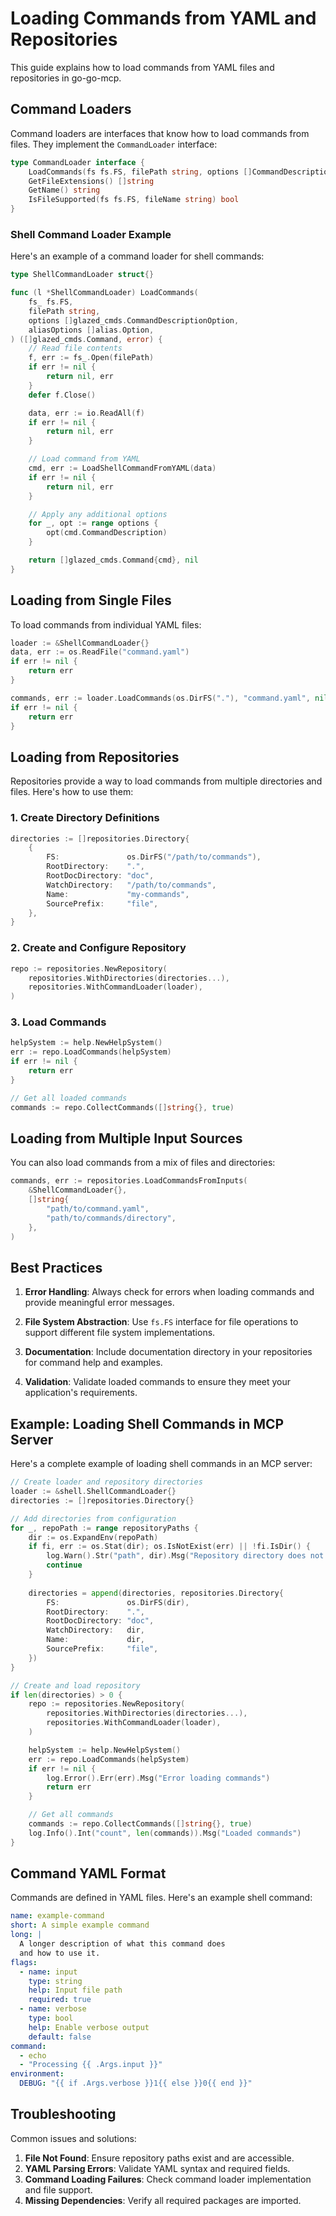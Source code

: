 # Loading Commands from YAML and Repositories

This guide explains how to load commands from YAML files and repositories in go-go-mcp.

## Command Loaders

Command loaders are interfaces that know how to load commands from files. They implement the `CommandLoader` interface:

```go
type CommandLoader interface {
    LoadCommands(fs fs.FS, filePath string, options []CommandDescriptionOption, aliasOptions []AliasOption) ([]Command, error)
    GetFileExtensions() []string
    GetName() string
    IsFileSupported(fs fs.FS, fileName string) bool
}
```

### Shell Command Loader Example

Here's an example of a command loader for shell commands:

```go
type ShellCommandLoader struct{}

func (l *ShellCommandLoader) LoadCommands(
    fs_ fs.FS,
    filePath string,
    options []glazed_cmds.CommandDescriptionOption,
    aliasOptions []alias.Option,
) ([]glazed_cmds.Command, error) {
    // Read file contents
    f, err := fs_.Open(filePath)
    if err != nil {
        return nil, err
    }
    defer f.Close()

    data, err := io.ReadAll(f)
    if err != nil {
        return nil, err
    }

    // Load command from YAML
    cmd, err := LoadShellCommandFromYAML(data)
    if err != nil {
        return nil, err
    }

    // Apply any additional options
    for _, opt := range options {
        opt(cmd.CommandDescription)
    }

    return []glazed_cmds.Command{cmd}, nil
}
```

## Loading from Single Files

To load commands from individual YAML files:

```go
loader := &ShellCommandLoader{}
data, err := os.ReadFile("command.yaml")
if err != nil {
    return err
}

commands, err := loader.LoadCommands(os.DirFS("."), "command.yaml", nil, nil)
if err != nil {
    return err
}
```

## Loading from Repositories

Repositories provide a way to load commands from multiple directories and files. Here's how to use them:

### 1. Create Directory Definitions

```go
directories := []repositories.Directory{
    {
        FS:               os.DirFS("/path/to/commands"),
        RootDirectory:    ".",
        RootDocDirectory: "doc",
        WatchDirectory:   "/path/to/commands",
        Name:             "my-commands",
        SourcePrefix:     "file",
    },
}
```

### 2. Create and Configure Repository

```go
repo := repositories.NewRepository(
    repositories.WithDirectories(directories...),
    repositories.WithCommandLoader(loader),
)
```

### 3. Load Commands

```go
helpSystem := help.NewHelpSystem()
err := repo.LoadCommands(helpSystem)
if err != nil {
    return err
}

// Get all loaded commands
commands := repo.CollectCommands([]string{}, true)
```

## Loading from Multiple Input Sources

You can also load commands from a mix of files and directories:

```go
commands, err := repositories.LoadCommandsFromInputs(
    &ShellCommandLoader{},
    []string{
        "path/to/command.yaml",
        "path/to/commands/directory",
    },
)
```

## Best Practices

1. **Error Handling**: Always check for errors when loading commands and provide meaningful error messages.

2. **File System Abstraction**: Use `fs.FS` interface for file operations to support different file system implementations.

3. **Documentation**: Include documentation directory in your repositories for command help and examples.

4. **Validation**: Validate loaded commands to ensure they meet your application's requirements.

## Example: Loading Shell Commands in MCP Server

Here's a complete example of loading shell commands in an MCP server:

```go
// Create loader and repository directories
loader := &shell.ShellCommandLoader{}
directories := []repositories.Directory{}

// Add directories from configuration
for _, repoPath := range repositoryPaths {
    dir := os.ExpandEnv(repoPath)
    if fi, err := os.Stat(dir); os.IsNotExist(err) || !fi.IsDir() {
        log.Warn().Str("path", dir).Msg("Repository directory does not exist")
        continue
    }
    
    directories = append(directories, repositories.Directory{
        FS:               os.DirFS(dir),
        RootDirectory:    ".",
        RootDocDirectory: "doc",
        WatchDirectory:   dir,
        Name:             dir,
        SourcePrefix:     "file",
    })
}

// Create and load repository
if len(directories) > 0 {
    repo := repositories.NewRepository(
        repositories.WithDirectories(directories...),
        repositories.WithCommandLoader(loader),
    )

    helpSystem := help.NewHelpSystem()
    err := repo.LoadCommands(helpSystem)
    if err != nil {
        log.Error().Err(err).Msg("Error loading commands")
        return err
    }

    // Get all commands
    commands := repo.CollectCommands([]string{}, true)
    log.Info().Int("count", len(commands)).Msg("Loaded commands")
}
```

## Command YAML Format

Commands are defined in YAML files. Here's an example shell command:

```yaml
name: example-command
short: A simple example command
long: |
  A longer description of what this command does
  and how to use it.
flags:
  - name: input
    type: string
    help: Input file path
    required: true
  - name: verbose
    type: bool
    help: Enable verbose output
    default: false
command:
  - echo
  - "Processing {{ .Args.input }}"
environment:
  DEBUG: "{{ if .Args.verbose }}1{{ else }}0{{ end }}"
```

## Troubleshooting

Common issues and solutions:

1. **File Not Found**: Ensure repository paths exist and are accessible.
2. **YAML Parsing Errors**: Validate YAML syntax and required fields.
3. **Command Loading Failures**: Check command loader implementation and file support.
4. **Missing Dependencies**: Verify all required packages are imported. 